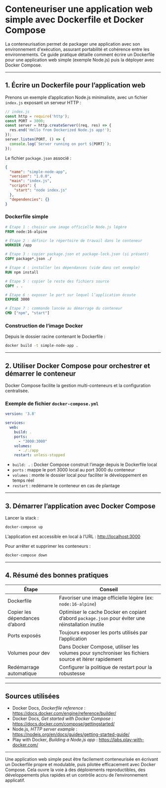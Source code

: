 # Conteneuriser une application web simple avec Dockerfile et Docker Compose

La conteneurisation permet de packager une application avec son environnement d'exécution, assurant portabilité et cohérence entre les environnements. Ce guide pratique détaille comment écrire un Dockerfile pour une application web simple (exemple Node.js) puis la déployer avec Docker Compose.

---

## 1. Écrire un Dockerfile pour l’application web

Prenons un exemple d’application Node.js minimaliste, avec un fichier `index.js` exposant un serveur HTTP :

```javascript
// index.js
const http = require('http');
const PORT = 3000;
const server = http.createServer((req, res) => {
  res.end('Hello from Dockerized Node.js app!');
});
server.listen(PORT, () => {
  console.log(`Server running on port ${PORT}`);
});
```

Le fichier `package.json` associé :

```json
{
  "name": "simple-node-app",
  "version": "1.0.0",
  "main": "index.js",
  "scripts": {
    "start": "node index.js"
  },
  "dependencies": {}
}
```

### Dockerfile simple

```dockerfile
# Étape 1 : choisir une image officielle Node.js légère
FROM node:16-alpine

# Étape 2 : définir le répertoire de travail dans le conteneur
WORKDIR /app

# Étape 3 : copier package.json et package-lock.json (si présent)
COPY package*.json ./

# Étape 4 : installer les dépendances (vide dans cet exemple)
RUN npm install

# Étape 5 : copier le reste des fichiers source
COPY . .

# Étape 6 : exposer le port sur lequel l’application écoute
EXPOSE 3000

# Étape 7 : commande lancée au démarrage du conteneur
CMD ["npm", "start"]
```

### Construction de l’image Docker

Depuis le dossier racine contenant le Dockerfile :

```bash
docker build -t simple-node-app .
```

---

## 2. Utiliser Docker Compose pour orchestrer et démarrer le conteneur

Docker Compose facilite la gestion multi-conteneurs et la configuration centralisée.

### Exemple de fichier `docker-compose.yml`

```yaml
version: '3.8'

services:
  web:
    build: .
    ports:
      - "3000:3000"
    volumes:
      - ./:/app
    restart: unless-stopped
```

- `build: .` : Docker Compose construit l’image depuis le Dockerfile local  
- `ports` : mappe le port 3000 local au port 3000 du conteneur  
- `volumes` : monte le dossier local pour faciliter le développement en temps réel  
- `restart` : redémarre le conteneur en cas de plantage

---

## 3. Démarrer l’application avec Docker Compose

Lancer la stack :

```bash
docker-compose up
```

L’application est accessible en local à l’URL : [http://localhost:3000](http://localhost:3000)

Pour arrêter et supprimer les conteneurs :

```bash
docker-compose down
```

---

## 4. Résumé des bonnes pratiques

| Étape             | Conseil                                 |
|-------------------|----------------------------------------|
| Dockerfile        | Favoriser une image officielle légère (ex: `node:16-alpine`) |
| Copier les dépendances d’abord | Optimiser le cache Docker en copiant d’abord `package.json` pour éviter une réinstallation inutile |
| Ports exposés     | Toujours exposer les ports utilisés par l’application |
| Volumes pour dev  | Dans Docker Compose, utiliser les volumes pour synchroniser les fichiers source et itérer rapidement |
| Redémarrage automatique | Configurer la politique de restart pour la robustesse |

---

## Sources utilisées

- Docker Docs, *Dockerfile reference* : https://docs.docker.com/engine/reference/builder/  
- Docker Docs, *Get started with Docker Compose* : https://docs.docker.com/compose/gettingstarted/  
- Node.js, *HTTP server example* : https://nodejs.org/en/docs/guides/getting-started-guide/  
- Play with Docker, *Building a Node.js app* : https://labs.play-with-docker.com/

---

Une application web simple peut être facilement conteneurisée en écrivant un Dockerfile propre et modulable, puis pilotée efficacement avec Docker Compose. Cela ouvre la voie à des déploiements reproductibles, des développements plus rapides et un contrôle accru de l’environnement applicatif.
